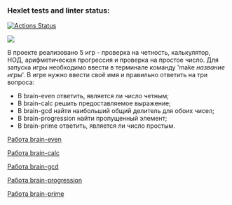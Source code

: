 ### Hexlet tests and linter status:
[![Actions Status](https://github.com/tresh-polka/frontend-project-44/actions/workflows/hexlet-check.yml/badge.svg)](https://github.com/tresh-polka/frontend-project-44/actions)

<a href="https://codeclimate.com/github/tresh-polka/frontend-project-44/maintainability"><img src="https://api.codeclimate.com/v1/badges/b84640aa660925c67527/maintainability" /></a>

В проекте реализовано 5 игр - проверка на четность, калькулятор, НОД, арифметическая прогрессия и проверка на простое число.
Для запуска игры необходимо ввести в терминале команду 'make *название игры*'.
В игре нужно ввести своё имя и правильно ответить на три вопроса:
- В brain-even ответить, является ли число четным;
- В brain-calc решить предоставляемое выражение;
- В brain-gcd найти наибольший общий делитель для обоих чисел;
- В brain-progression найти пропущенный элемент;
- В brain-prime ответить, является ли число простым.

<a href='https://asciinema.org/a/y8pkJsIxjT22XYkyYBqX9pwcH'>Работа brain-even<a>

<a href='https://asciinema.org/a/ijtuDUXxOc2JfxtwfDDiOVZRT'>Работа brain-calc</a>

<a href='https://asciinema.org/a/FyYdLTYU1GFfDSobf6TV3A8RS'>Работа brain-gcd</a>

<a href='https://asciinema.org/a/8khjbnPUMTW26GVu6N03ilfKc'>Работа brain-progression</a>

<a href='https://asciinema.org/a/HV7tnpLZHwyBCdkyvSOEpH1cm'>Работа brain-prime</a>